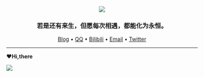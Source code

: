 <div align="center"><img src="https://s1.328888.xyz/2022/05/08/4thfZ.png"></div>
<h3 align="center">若是还有来生，但愿每次相遇，都能化为永恒。</h3>

<p align="center">
  <a target="_blank" href="https://www.uwpg.xyz/">Blog</a> •
  <a target="_blank" href="http://wpa.qq.com/msgrd?v=3&uin=1581647952&site=qq&menu=yes">QQ</a> •
  <a target="_blank" href="https://space.bilibili.com/309871344">Bilibili</a> •
  <a target="_blank" href="mailto:yinlinghunjiang@gmail.com">Email</a> •
  <a target="_blank" href="https://twitter.com/yinlinghunjiang">Twitter</a>
</p>

--------

❤<b>Hi,there</b>

<img align="left" src="https://github-readme-stats.vercel.app/api?username=yinlinghunjiang&show_icons=true&icon_color=CE1D2D&text_color=718096&bg_color=ffffff&hide_title=true" />


